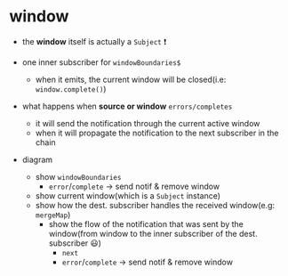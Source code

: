# window

* the **window** itself is actually a `Subject` ❗️

* one inner subscriber for `windowBoundaries$`
  * when it emits, the current window will be closed(i.e: `window.complete()`)
  
* what happens when **source or window** `errors/completes`
  * it will send the notification through the current active window
  * when it will propagate the notification to the next subscriber in the chain

* diagram
  * show `windowBoundaries` 
    * `error`/`complete` -> send notif & remove window
  * show current window(which is a `Subject` instance)
  * show how the dest. subscriber handles the received window(e.g: `mergeMap`)
    * show the flow of the notification that was sent by the window(from window to the inner subscriber of the dest. subscriber 😃)
      * `next`
      * `error`/`complete` -> send notif & remove window
